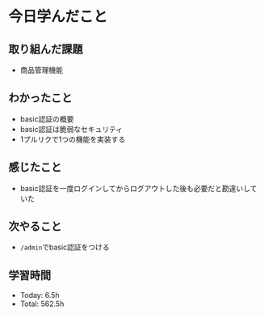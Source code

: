 # 今日学んだこと
## 取り組んだ課題
- 商品管理機能
## わかったこと
- basic認証の概要
- basic認証は脆弱なセキュリティ
- 1プルリクで1つの機能を実装する
## 感じたこと
- basic認証を一度ログインしてからログアウトした後も必要だと勘違いしていた
## 次やること
- `/admin`でbasic認証をつける
## 学習時間
- Today: 6.5h
- Total: 562.5h